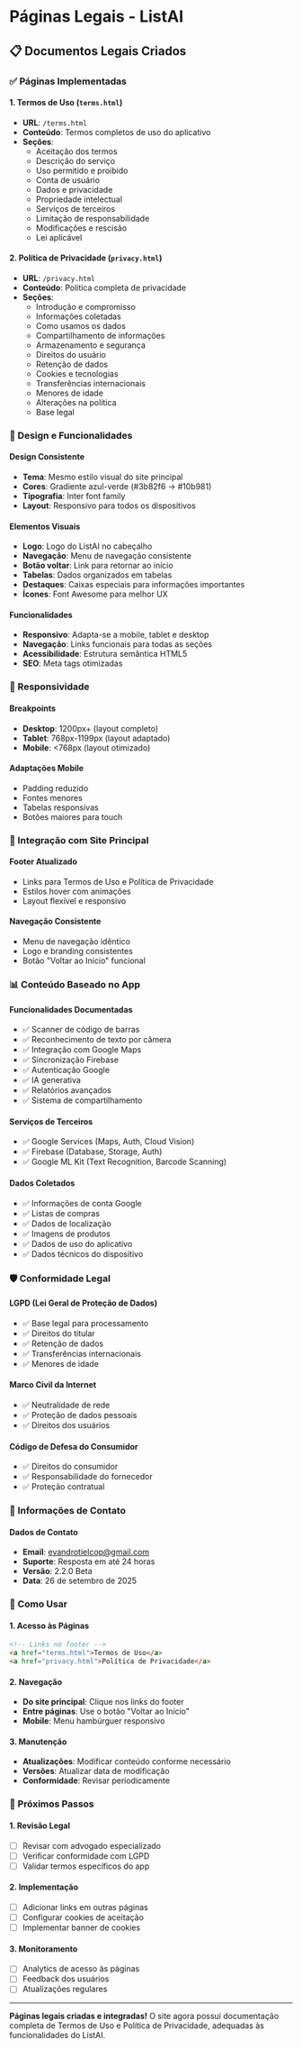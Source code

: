 # Páginas Legais - ListAI

## 📋 Documentos Legais Criados

### ✅ Páginas Implementadas

#### 1. **Termos de Uso** (`terms.html`)
- **URL**: `/terms.html`
- **Conteúdo**: Termos completos de uso do aplicativo
- **Seções**:
  - Aceitação dos termos
  - Descrição do serviço
  - Uso permitido e proibido
  - Conta de usuário
  - Dados e privacidade
  - Propriedade intelectual
  - Serviços de terceiros
  - Limitação de responsabilidade
  - Modificações e rescisão
  - Lei aplicável

#### 2. **Política de Privacidade** (`privacy.html`)
- **URL**: `/privacy.html`
- **Conteúdo**: Política completa de privacidade
- **Seções**:
  - Introdução e compromisso
  - Informações coletadas
  - Como usamos os dados
  - Compartilhamento de informações
  - Armazenamento e segurança
  - Direitos do usuário
  - Retenção de dados
  - Cookies e tecnologias
  - Transferências internacionais
  - Menores de idade
  - Alterações na política
  - Base legal

### 🎨 Design e Funcionalidades

#### **Design Consistente**
- **Tema**: Mesmo estilo visual do site principal
- **Cores**: Gradiente azul-verde (#3b82f6 → #10b981)
- **Tipografia**: Inter font family
- **Layout**: Responsivo para todos os dispositivos

#### **Elementos Visuais**
- **Logo**: Logo do ListAI no cabeçalho
- **Navegação**: Menu de navegação consistente
- **Botão voltar**: Link para retornar ao início
- **Tabelas**: Dados organizados em tabelas
- **Destaques**: Caixas especiais para informações importantes
- **Ícones**: Font Awesome para melhor UX

#### **Funcionalidades**
- **Responsivo**: Adapta-se a mobile, tablet e desktop
- **Navegação**: Links funcionais para todas as seções
- **Acessibilidade**: Estrutura semântica HTML5
- **SEO**: Meta tags otimizadas

### 📱 Responsividade

#### **Breakpoints**
- **Desktop**: 1200px+ (layout completo)
- **Tablet**: 768px-1199px (layout adaptado)
- **Mobile**: <768px (layout otimizado)

#### **Adaptações Mobile**
- Padding reduzido
- Fontes menores
- Tabelas responsivas
- Botões maiores para touch

### 🔗 Integração com Site Principal

#### **Footer Atualizado**
- Links para Termos de Uso e Política de Privacidade
- Estilos hover com animações
- Layout flexível e responsivo

#### **Navegação Consistente**
- Menu de navegação idêntico
- Logo e branding consistentes
- Botão "Voltar ao Início" funcional

### 📊 Conteúdo Baseado no App

#### **Funcionalidades Documentadas**
- ✅ Scanner de código de barras
- ✅ Reconhecimento de texto por câmera
- ✅ Integração com Google Maps
- ✅ Sincronização Firebase
- ✅ Autenticação Google
- ✅ IA generativa
- ✅ Relatórios avançados
- ✅ Sistema de compartilhamento

#### **Serviços de Terceiros**
- ✅ Google Services (Maps, Auth, Cloud Vision)
- ✅ Firebase (Database, Storage, Auth)
- ✅ Google ML Kit (Text Recognition, Barcode Scanning)

#### **Dados Coletados**
- ✅ Informações de conta Google
- ✅ Listas de compras
- ✅ Dados de localização
- ✅ Imagens de produtos
- ✅ Dados de uso do aplicativo
- ✅ Dados técnicos do dispositivo

### 🛡️ Conformidade Legal

#### **LGPD (Lei Geral de Proteção de Dados)**
- ✅ Base legal para processamento
- ✅ Direitos do titular
- ✅ Retenção de dados
- ✅ Transferências internacionais
- ✅ Menores de idade

#### **Marco Civil da Internet**
- ✅ Neutralidade de rede
- ✅ Proteção de dados pessoais
- ✅ Direitos dos usuários

#### **Código de Defesa do Consumidor**
- ✅ Direitos do consumidor
- ✅ Responsabilidade do fornecedor
- ✅ Proteção contratual

### 📧 Informações de Contato

#### **Dados de Contato**
- **Email**: evandrotielcop@gmail.com
- **Suporte**: Resposta em até 24 horas
- **Versão**: 2.2.0 Beta
- **Data**: 26 de setembro de 2025

### 🚀 Como Usar

#### **1. Acesso às Páginas**
```html
<!-- Links no footer -->
<a href="terms.html">Termos de Uso</a>
<a href="privacy.html">Política de Privacidade</a>
```

#### **2. Navegação**
- **Do site principal**: Clique nos links do footer
- **Entre páginas**: Use o botão "Voltar ao Início"
- **Mobile**: Menu hambúrguer responsivo

#### **3. Manutenção**
- **Atualizações**: Modificar conteúdo conforme necessário
- **Versões**: Atualizar data de modificação
- **Conformidade**: Revisar periodicamente

### 📝 Próximos Passos

#### **1. Revisão Legal**
- [ ] Revisar com advogado especializado
- [ ] Verificar conformidade com LGPD
- [ ] Validar termos específicos do app

#### **2. Implementação**
- [ ] Adicionar links em outras páginas
- [ ] Configurar cookies de aceitação
- [ ] Implementar banner de cookies

#### **3. Monitoramento**
- [ ] Analytics de acesso às páginas
- [ ] Feedback dos usuários
- [ ] Atualizações regulares

---

**Páginas legais criadas e integradas!** O site agora possui documentação completa de Termos de Uso e Política de Privacidade, adequadas às funcionalidades do ListAI.
